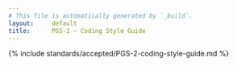 ```yaml
---
# This file is automatically generated by `_build`.
layout:     default
title:      PGS-2 — Coding Style Guide
---
```

{% include standards/accepted/PGS-2-coding-style-guide.md %}
